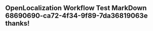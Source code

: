 <properties
ms.topic="hero-topic"
ms.test1="hero-topic"
ms.test2="test"/>

## OpenLocalization Workflow Test MarkDown 68690690-ca72-4f34-9f89-7da36819063e thanks!
